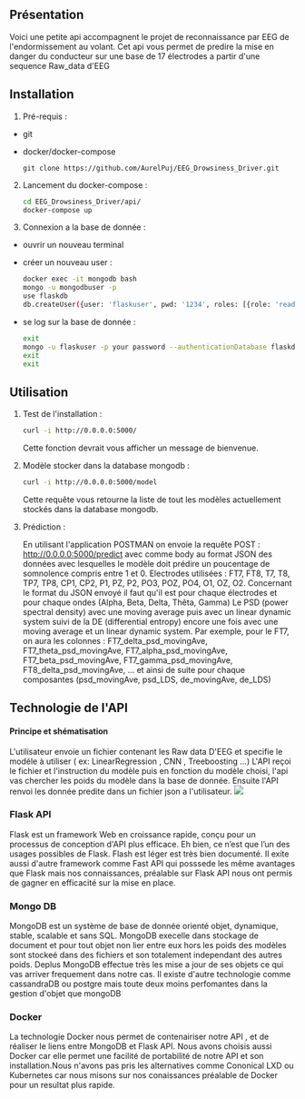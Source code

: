 <h2> Présentation </h2>

Voici une petite api accompagnent le projet de reconnaissance par EEG de l'endormissement au volant.
Cet api vous permet de predire la mise en danger du conducteur sur une base de 17 électrodes a partir d'une sequence Raw_data d'EEG


<h2> Installation </h2>

1. Pré-requis :
- git 
- docker/docker-compose 

	```
	git clone https://github.com/AurelPuj/EEG_Drowsiness_Driver.git
	```


2. Lancement du docker-compose :

	```bash
	cd EEG_Drowsiness_Driver/api/ 
	docker-compose up 
	```
				
3. Connexion a la base de donnée :

- ouvrir un nouveau terminal 
- créer un nouveau user :

	```bash 
	docker exec -it mongodb bash
	mongo -u mongodbuser -p
	use flaskdb
	db.createUser({user: 'flaskuser', pwd: '1234', roles: [{role: 'readWrite', db: 'flaskdb'}]})
	```

- se log sur la base de donnée :

	``` bash 
	exit
	mongo -u flaskuser -p your password --authenticationDatabase flaskdb
	exit
	exit
	```
   
    
<h2> Utilisation </h2>

1. Test de l'installation :

	```bash
	curl -i http://0.0.0.0:5000/
	``` 
	Cette fonction devrait vous afficher un message de bienvenue.

2. Modèle stocker dans la database mongodb :

	```bash
	curl -i http://0.0.0.0:5000/model
	``` 

	Cette requête vous retourne la liste de tout les modèles actuellement stockés dans la database mongodb.
  
3. Prédiction :

	En utilisant l'application POSTMAN on envoie la requête POST : http://0.0.0.0:5000/predict avec comme body au format JSON des données avec lesquelles le modèle doit prédire un poucentage de somnolence compris entre 1 et 0. Electrodes utilisées : FT7, FT8, T7, T8, TP7, TP8, CP1, CP2, P1, PZ, P2, PO3, POZ, PO4, O1, OZ, O2. Concernant le format du JSON envoyé il faut qu'il est pour chaque électrodes et pour chaque ondes (Alpha, Beta, Delta, Thêta, Gamma)  Le PSD (power spectral density) avec une moving average puis avec un linear dynamic system suivi de la DE (differential entropy) encore une fois avec une moving average et un linear dynamic system. Par exemple, pour le FT7, on aura les colonnes : FT7_delta_psd_movingAve, FT7_theta_psd_movingAve, FT7_alpha_psd_movingAve, FT7_beta_psd_movingAve, FT7_gamma_psd_movingAve, FT8_delta_psd_movingAve, ... et ainsi de suite pour chaque composantes (psd_movingAve, psd_LDS, de_movingAve, de_LDS)

<h2> Technologie de l'API </h2>

<h4> Principe et shématisation </h4> 
	L'utilisateur envoie un fichier contenant les Raw data D'EEG et specifie le modéle à utiliser ( ex: LinearRegression , CNN , Treeboosting ...)
	L'API reçoi le fichier et l'instruction du modèle puis en fonction du modèle choisi, l'api vas chercher les poids du modèle dans la base de donnée.
	Ensuite l'API renvoi les donnée predite dans un fichier json a l'utilisateur.


<img src ="./logo/API_shématic.png">


<h3>Flask API </h3> 

Flask est un framework Web en croissance rapide, conçu pour un processus de conception d'API plus efficace. Eh bien, ce n’est que l’un des usages possibles de Flask.
Flash est léger est très bien documenté. Il exite aussi d'autre framework comme Fast API qui posssede les même avantages que Flask mais nos connaissances, préalable sur Flask API nous ont permis de gagner en efficacité sur la mise en place. 

<h3>Mongo DB </h3>

MongoDB est un système de base de donnée orienté objet, dynamique, stable, scalable et sans SQL.
MongoDB execelle dans stockage de document et pour tout objet non lier entre eux hors les poids des modèles sont stockeé dans des fichiers et son totalement independant des autres poids.
Deplus MongoDB effectue très les mise a jour de ses objets ce qui vas arriver frequement dans notre cas. 
Il existe d'autre technologie comme cassandraDB ou postgre mais toute deux moins perfomantes dans la gestion d'objet que mongoDB 

<h3>Docker  </h3>

La technologie Docker nous permet de contenairiser notre API , et de réaliser le liens entre MongoDB et Flask API. Nous avons choisis aussi Docker car elle permet une facilité de portabilité de notre API et son installation.Nous n'avons pas pris les alternatives comme Cononical LXD ou  Kubernetes car nous misons sur nos conaissances préalable de Docker pour un resultat plus rapide.

